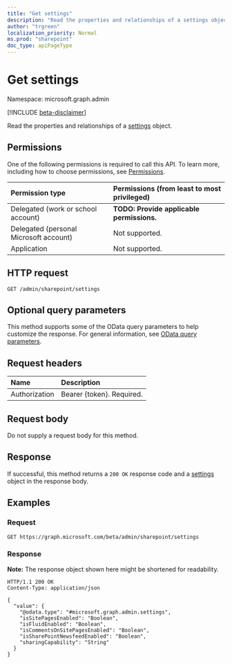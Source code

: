 ```yaml
---
title: "Get settings"
description: "Read the properties and relationships of a settings object."
author: "trgreen"
localization_priority: Normal
ms.prod: "sharepoint"
doc_type: apiPageType
---
```


# Get settings
Namespace: microsoft.graph.admin

[!INCLUDE [beta-disclaimer](../../includes/beta-disclaimer.md)]

Read the properties and relationships of a [settings](../resources/admin-settings.md) object.

## Permissions
One of the following permissions is required to call this API. To learn more, including how to choose permissions, see [Permissions](/graph/permissions-reference).

|Permission type|Permissions (from least to most privileged)|
|:---|:---|
|Delegated (work or school account)|**TODO: Provide applicable permissions.**|
|Delegated (personal Microsoft account)|Not supported.|
|Application|Not supported.|

## HTTP request

<!-- {
  "blockType": "ignored"
}
-->
``` http
GET /admin/sharepoint/settings
```

## Optional query parameters
This method supports some of the OData query parameters to help customize the response. For general information, see [OData query parameters](/graph/query-parameters).

## Request headers
|Name|Description|
|:---|:---|
|Authorization|Bearer {token}. Required.|

## Request body
Do not supply a request body for this method.

## Response

If successful, this method returns a `200 OK` response code and a [settings](../resources/admin-settings.md) object in the response body.

## Examples

### Request
<!-- {
  "blockType": "request",
  "name": "get_settings"
}
-->
``` http
GET https://graph.microsoft.com/beta/admin/sharepoint/settings
```


### Response
**Note:** The response object shown here might be shortened for readability.
<!-- {
  "blockType": "response",
  "truncated": true,
  "@odata.type": "microsoft.graph.admin.settings"
}
-->
``` http
HTTP/1.1 200 OK
Content-Type: application/json

{
  "value": {
    "@odata.type": "#microsoft.graph.admin.settings",
    "isSitePagesEnabled": "Boolean",
    "isFluidEnabled": "Boolean",
    "isCommentsOnSitePagesEnabled": "Boolean",
    "isSharePointNewsfeedEnabled": "Boolean",
    "sharingCapability": "String"
  }
}
```
